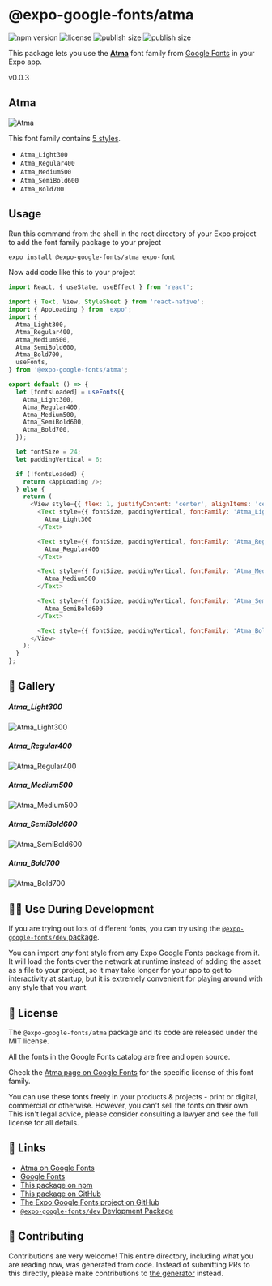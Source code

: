 # @expo-google-fonts/atma

![npm version](https://flat.badgen.net/npm/v/@expo-google-fonts/atma)
![license](https://flat.badgen.net/github/license/expo/google-fonts)
![publish size](https://flat.badgen.net/packagephobia/install/@expo-google-fonts/atma)
![publish size](https://flat.badgen.net/packagephobia/publish/@expo-google-fonts/atma)

This package lets you use the [**Atma**](https://fonts.google.com/specimen/Atma) font family from [Google Fonts](https://fonts.google.com/) in your Expo app.

v0.0.3

## Atma

![Atma](./font-family.png)

This font family contains [5 styles](#-gallery).

- `Atma_Light300`
- `Atma_Regular400`
- `Atma_Medium500`
- `Atma_SemiBold600`
- `Atma_Bold700`

## Usage

Run this command from the shell in the root directory of your Expo project to add the font family package to your project
```sh
expo install @expo-google-fonts/atma expo-font
```

Now add code like this to your project
```js
import React, { useState, useEffect } from 'react';

import { Text, View, StyleSheet } from 'react-native';
import { AppLoading } from 'expo';
import {
  Atma_Light300,
  Atma_Regular400,
  Atma_Medium500,
  Atma_SemiBold600,
  Atma_Bold700,
  useFonts,
} from '@expo-google-fonts/atma';

export default () => {
  let [fontsLoaded] = useFonts({
    Atma_Light300,
    Atma_Regular400,
    Atma_Medium500,
    Atma_SemiBold600,
    Atma_Bold700,
  });

  let fontSize = 24;
  let paddingVertical = 6;

  if (!fontsLoaded) {
    return <AppLoading />;
  } else {
    return (
      <View style={{ flex: 1, justifyContent: 'center', alignItems: 'center' }}>
        <Text style={{ fontSize, paddingVertical, fontFamily: 'Atma_Light300' }}>
          Atma_Light300
        </Text>

        <Text style={{ fontSize, paddingVertical, fontFamily: 'Atma_Regular400' }}>
          Atma_Regular400
        </Text>

        <Text style={{ fontSize, paddingVertical, fontFamily: 'Atma_Medium500' }}>
          Atma_Medium500
        </Text>

        <Text style={{ fontSize, paddingVertical, fontFamily: 'Atma_SemiBold600' }}>
          Atma_SemiBold600
        </Text>

        <Text style={{ fontSize, paddingVertical, fontFamily: 'Atma_Bold700' }}>Atma_Bold700</Text>
      </View>
    );
  }
};

```

## 🔡 Gallery

##### Atma_Light300
![Atma_Light300](./d691cbd1df6f6a53328f8d9d9514102c915be55e93a8c1f0cb0826a27a60e4f2.ttf.png)

##### Atma_Regular400
![Atma_Regular400](./702ceed58c58203ab0c8ad4bbbbda56c77b89a29496d748322180acbed120201.ttf.png)

##### Atma_Medium500
![Atma_Medium500](./cc558572cee6afca8a8d34b8cb8a2397d749e0c22f9d9977f39eb0e84d636967.ttf.png)

##### Atma_SemiBold600
![Atma_SemiBold600](./b569b84d6ee492ead3f4c73af6244137b0e4c604c9e98cc57627162221d498bb.ttf.png)

##### Atma_Bold700
![Atma_Bold700](./127f716e96fc47aee7624acf9cebd859693a19f2fc1f7d832f33835e5bd3b834.ttf.png)


## 👩‍💻 Use During Development

If you are trying out lots of different fonts, you can try using the [`@expo-google-fonts/dev` package](https://github.com/expo/google-fonts/tree/master/font-packages/dev#readme).

You can import *any* font style from any Expo Google Fonts package from it. It will load the fonts
over the network at runtime instead of adding the asset as a file to your project, so it may take longer
for your app to get to interactivity at startup, but it is extremely convenient
for playing around with any style that you want.

## 📖 License

The `@expo-google-fonts/atma` package and its code are released under the MIT license.

All the fonts in the Google Fonts catalog are free and open source.

Check the [Atma page on Google Fonts](https://fonts.google.com/specimen/Atma) for the specific license of this font family.

You can use these fonts freely in your products & projects - print or digital, commercial or otherwise. However, you can't sell the fonts on their own. This isn't legal advice, please consider consulting a lawyer and see the full license for all details.

## 🔗 Links

- [Atma on Google Fonts](https://fonts.google.com/specimen/Atma)
- [Google Fonts](https://fonts.google.com/)
- [This package on npm](https://www.npmjs.com/package/@expo-google-fonts/atma)
- [This package on GitHub](https://github.com/expo/google-fonts/tree/master/font-packages/atma)
- [The Expo Google Fonts project on GitHub](https://github.com/expo/google-fonts)
- [`@expo-google-fonts/dev` Devlopment Package](https://github.com/expo/google-fonts/tree/master/font-packages/dev)


## 🤝 Contributing

Contributions are very welcome! This entire directory, including what you are reading now, was generated from code. Instead of submitting PRs to this directly, please make contributions to [the generator](https://github.com/expo/google-fonts/tree/master/packages/generator) instead.
